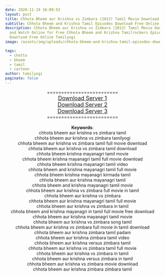 ```yaml
---
date: 2020-11-19 16:09:53
layout: post
title: Chhota Bheem aur Krishna vs Zimbara (2013) Tamil Movie Download
subtitle: Chhota Bheem and Krishna Tamil Episodes Download Free Online
description: Chhota Bheem aur Krishna vs Zimbara (2013) Tamil Movie Download HD
  and Watch Online for Free Chhota Bheem and Krishna Tamilrockers Episodes
  Download Free Online Tamilyogi
image: /assets/img/uploads/chhota-bheem-and-krishna-tamil-episodes-download-free-online.jpg

tags:
  - chotta
  - bheem
  - tamil
  - cartoon
author: tamilyogi
paginate: false
---
```

<div style="text-align: center;">=========================</div><div><div style="text-align: center;"><span style="font-size: large;"><a href="https://drive.google.com/file/d/1nZrjVGuUH_jFKMyurLelTysPVTFMmATN/view">Download Server 1</a></span></div><div style="text-align: center;"><div><span style="font-size: large;"><a href="https://drive.google.com/file/d/1nZrjVGuUH_jFKMyurLelTysPVTFMmATN/view">Download Server 2</a></span></div><div><div><span style="font-size: large;"><a href="https://drive.google.com/file/d/1nZrjVGuUH_jFKMyurLelTysPVTFMmATN/view">Download Server 3</a></span></div></div></div><div style="text-align: center;">=========================</div></div><div style="text-align: center;"><br /></div><div style="text-align: center;"><b>Keywords</b>:</div><div style="text-align: center;"><div>chhota bheem aur krishna vs zimbara tamil</div><div>chhota bheem aur krishna vs zimbara tamilyogi</div><div>chhota bheem aur krishna vs zimbara tamil full movie download</div><div>chhota bheem aur krishna vs zimbara tamil download</div><div>chhota bheem krishna mayanagri tamil movie</div><div>chhota bheem krishna mayanagri tamil full movie download</div><div>chhota bheem krishna mayanagri tamil video</div><div>chhota bheem and krishna mayanagri tamil full movie</div><div>chhota bheem krishna mayanagri kirmada tamil</div><div>chhota bheem aur krishna mayanagri tamil</div><div>chhota bheem and krishna mayanagri tamil movie</div><div>chhota bheem aur krishna vs zimbara full movie in tamil</div><div>chhota bheem aur krishna vs zimbara</div><div>chhota bheem aur krishna mayanagri tamil full movie</div><div>chhota bheem aur krishna vs zimbara in tamil</div><div>chhota bheem and krishna mayanagri in tamil full movie free download</div><div>chhota bheem aur krishna mayanagri tamil movie</div><div><div>chhota bheem aur krishna vs zimbara song tamil</div><div>chhota bheem aur krishna vs zimbara full movie in tamil download</div><div>chhota bheem aur krishna zimbara tamil padam</div><div>chhota bheem aur krishna zimbara tamil video</div><div>chhota bheem aur krishna versus zimbara tamil</div><div>chhota bheem aur krishna vs zimbara tamil full movie</div><div>chhota bheem aur krishna vs zimbara in tamil</div><div>chhota bheem aur krishna versus zimbara in tamil</div><div>chhota bheem aur krishna vs zimbara movie download</div><div>chhota bheem aur krishna zimbara zimbara tamil</div></div></div><div style="text-align: center;"><br /></div>